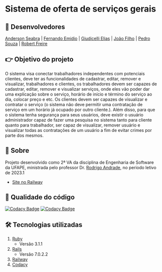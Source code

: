 # Sistema de oferta de serviços gerais

## 💪 Desenvolvedores

[Anderson Seabra](https://github.com/andersonf007) | [Fernando Emidio](https://github.com/Fernando7492) | [Giudicelli Elias](https://github.com/giudicellisilva) | [João Filho](https://github.com/JoaoFilho1234) | [Pedro Souza](https://github.com/iShouldz) | [Robert Freire](https://github.com/RobertFreire)

## 👉 Objetivo do projeto
O sistema visa conectar trabalhadores independentes com potenciais clientes, deve ter as funcionalidades de cadastrar, editar, remover e visualizar, trabalhadores e clientes, os trabalhadores devem ser capazes de cadastrar, editar, remover e visualizar serviços, onde eles vão poder dar uma explicação sobre o serviço, horário de início e término do serviço ao dia, colocar preço e etc. Os clientes devem ser capazes de visualizar e contratar o serviço (o sistema não deve permitir uma contratação de serviço em um horário já ocupado por outro cliente.). Além disso, para que o sistema tenha segurança para seus usuários, deve existir o usuário administrador capaz de fazer uma pesquisa no sistema tanto para cliente quanto para trabalhador, ser capaz de visualizar, remover usuário e visualizar todas as contratações de um usuário a fim de evitar crimes por parte dos mesmos.

## 📌 Sobre

Projeto desenvolvido como 2ª VA da disciplina de Engenharia de Software da UFAPE, ministrada pelo professor Dr. [Rodrigo Andrade](https://github.com/rcaa), no periodo letivo de 2023.1

*   [Site no Railway](https://smartservicees-production.up.railway.app/)

## 🚩 Qualidade do código
[![Codacy Badge](https://api.codacy.com/project/badge/Grade/0a1e0a144c8c4933a83ad4bb4811b315)](https://app.codacy.com/gh/SmartServiceES/SmartServiceES?utm_source=github.com&utm_medium=referral&utm_content=SmartServiceES/SmartServiceES&utm_campaign=Badge_Grade)
[![Codacy Badge](https://app.codacy.com/project/badge/Grade/1e999b46e23a4814a576bc54496667c9)](https://app.codacy.com?utm_source=gh&utm_medium=referral&utm_content=&utm_campaign=Badge_grade)

## 🛠️ Tecnologias utilizadas
1. [Ruby](https://www.ruby-lang.org/pt/) 
   - Versão 3.1.1
2. [Rails](https://rubyonrails.org)
   - Versão 7.0.2.2
3. [Railway](https://railway.app)
4. [Codacy](https://app.codacy.com/)
